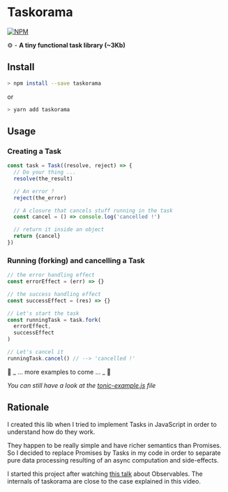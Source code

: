 # Taskorama

[![NPM](https://img.shields.io/npm/v/taskorama.svg?style=flat)](https://www.npmjs.org/package/taskorama)


⚙ - **A tiny functional task library (~3Kb)**


## Install

```sh
> npm install --save taskorama
```

or

```sh
> yarn add taskorama
```

## Usage

### Creating a Task

```js
const task = Task((resolve, reject) => {
  // Do your thing ...
  resolve(the_result)

  // An error ?
  reject(the_error)

  // A closure that cancels stuff running in the task
  const cancel = () => console.log('cancelled !')

  // return it inside an object
  return {cancel}
})
```

### Running (forking) and cancelling a Task

```js
// the error handling effect
const errorEffect = (err) => {}

// the success handling effect
const successEffect = (res) => {}

// Let's start the task
const runningTask = task.fork(
  errorEffect,
  successEffect
)

// Let's cancel it
runningTask.cancel() // --> 'cancelled !'

```

👷 _ ... more examples to come ... _ 👷

_You can still have a look at the [tonic-example.js](./tonic-example.js) file_

## Rationale

I created this lib when I tried to implement Tasks in JavaScript in order to understand how do they work.

They happen to be really simple and have richer semantics than Promises. So I decided to replace Promises by Tasks in my code in order to separate pure data processing resulting of an async computation and side-effects.

I started this project after watching [this talk](https://www.youtube.com/watch?v=uQ1zhJHclvs) about Observables.
The internals of taskorama are close to the case explained in this video.

